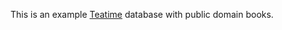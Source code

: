 This is an example [Teatime](https://github.com/bjesus/teatime/) database with public domain books.
